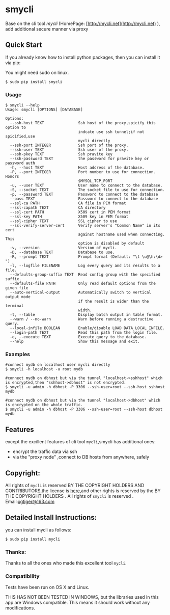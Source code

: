 # smycli

Base on the cli tool *mycli* (HomePage: [http://mycli.net](http://mycli.net) ),
add additional secure manner via proxy



Quick Start
-----------

If you already know how to install python packages, then you can install it via pip:

You might need sudo on linux.

```
$ sudo pip install smycli
```

### Usage

    $ smycli --help
    Usage: smycli [OPTIONS] [DATABASE]

    Options:
      --ssh-host TEXT               Ssh host of the proxy,spicify this option to
                                    indcate use ssh tunnel;if not spicified,use
                                    mycli directly
      --ssh-port INTEGER            Ssh port of the proxy.
      --ssh-user TEXT               Ssh user of the proxy.
      --ssh-pkey TEXT               Ssh pravite key
      --ssh-password TEXT           the password for pravite key or password auth
      -h, --host TEXT               Host address of the database.
      -P, --port INTEGER            Port number to use for connection. Honors
                                    $MYSQL_TCP_PORT
      -u, --user TEXT               User name to connect to the database.
      -S, --socket TEXT             The socket file to use for connection.
      -p, --password TEXT           Password to connect to the database
      --pass TEXT                   Password to connect to the database
      --ssl-ca PATH                 CA file in PEM format
      --ssl-capath TEXT             CA directory
      --ssl-cert PATH               X509 cert in PEM format
      --ssl-key PATH                X509 key in PEM format
      --ssl-cipher TEXT             SSL cipher to use
      --ssl-verify-server-cert      Verify server's "Common Name" in its cert
                                    against hostname used when connecting. This
                                    option is disabled by default
      -v, --version                 Version of mycli.
      -D, --database TEXT           Database to use.
      -R, --prompt TEXT             Prompt format (Default: "\t \u@\h:\d> ")
      -l, --logfile FILENAME        Log every query and its results to a file.
      --defaults-group-suffix TEXT  Read config group with the specified suffix.
      --defaults-file PATH          Only read default options from the given file
      --auto-vertical-output        Automatically switch to vertical output mode
                                    if the result is wider than the terminal
                                    width.
      -t, --table                   Display batch output in table format.
      --warn / --no-warn            Warn before running a destructive query.
      --local-infile BOOLEAN        Enable/disable LOAD DATA LOCAL INFILE.
      --login-path TEXT             Read this path from the login file.
      -e, --execute TEXT            Execute query to the database.
      --help                        Show this message and exit.

### Examples
    #connect mydb on localhost user mycli directly
    $ smycli -h localhost -u root mydb 

    #connect mydb on dbhost but via the tunnel "localhost->sshhost" which is encrypted,then "sshhost->dbhost" is not encrypted.
    $ smycli -u admin -h dbhost -P 3306 --ssh-user=root --ssh-host sshhost  mydb 

    #connect mydb on dbhost but via the tunnel "localhost->dbhost" which is encrypted on the whole traffic.
    $ smycli -u admin -h dbhost -P 3306 --ssh-user=root --ssh-host dbhost   mydb 

Features
--------

except the excillent features of cli tool `mycli`,smycli has additional ones:
* encrypt the traffic data via ssh
* via the "proxy node" ,connect to DB hosts from anywhere, safely

Copyright:
--------------
All rights of `mycli` is reserved BY THE COPYRIGHT HOLDERS AND CONTRIBUTORS,the license is [here](https://github.com/dbcli/mycli/blob/master/LICENSE.txt),and other rights is reserved by the BY THE COPYRIGHT HOLDERS .
All rights of `smycli` is reserved .
Email:xgtiger@163.com

## Detailed Install Instructions:
you can install mycli as follows:

```
$ sudo pip install mycli
```

### Thanks:
Thanks to all the ones who made this excellent tool `mycli`.

### Compatibility

Tests have been run on OS X and Linux.

THIS HAS NOT BEEN TESTED IN WINDOWS, but the libraries used in this app are Windows compatible. This means it should work without any modifications. 


